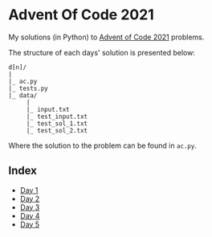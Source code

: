 # Advent Of Code 2021
My solutions (in Python) to [Advent of Code 2021](https://adventofcode.com/2021) problems.

The structure of each days' solution is presented below:

```
d[n]/
|
|_ ac.py
|_ tests.py
|_ data/
     |
     |_ input.txt
     |_ test_input.txt
     |_ test_sol_1.txt
     |_ test_sol_2.txt
```

Where the solution to the problem can be found in `ac.py`.
## Index

* [Day 1](./d1/ac.py)
* [Day 2](./d2/ac.py)
* [Day 3](./d3/ac.py)
* [Day 4](./d4/ac.py)
* [Day 5](./d5/ac.py)